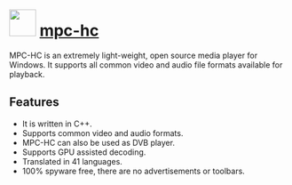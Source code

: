 # <img src="https://cdn.jsdelivr.net/gh/chocolatey/chocolatey-coreteampackages@18bc5fef22a657d3632d88b1366126201b3b39bc/icons/mpc-hc.png" width="48" height="48"/> [mpc-hc](https://chocolatey.org/packages/mpc-hc)


MPC-HC is an extremely light-weight, open source media player for Windows. It supports all common video and audio file formats available for playback.

## Features

- It is written in C++.
- Supports common video and audio formats.
- MPC-HC can also be used as DVB player.
- Supports GPU assisted decoding.
- Translated in 41 languages.
- 100% spyware free, there are no advertisements or toolbars.

